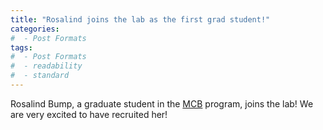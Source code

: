 ```yaml
---
title: "Rosalind joins the lab as the first grad student!"
categories:
#  - Post Formats
tags:
#  - Post Formats
#  - readability
#  - standard
---
```

Rosalind Bump, a graduate student in the [MCB](https://mcb-seattle.edu/) program, joins the lab! We are very excited to have recruited her!
